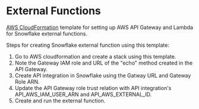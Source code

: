 # External Functions

[AWS CloudFormation](https://aws.amazon.com/cloudformation/) template for setting up AWS API Gateway and Lambda for Snowflake external functions.

Steps for creating Snowflake external function using this template:
1. Go to AWS cloudformation and create a stack using this template.
2. Note the Gateway IAM role and URL of the "echo" method created in the API Gateway.
3. Create API integration in Snowflake using the Gatway URL and Gateway Role ARN.
4. Update the API Gateway role trust relation with API integration's API_AWS_IAM_USER_ARN and API_AWS_EXTERNAL_ID.
5. Create and run the external function.